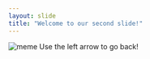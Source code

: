```yaml
---
layout: slide
title: "Welcome to our second slide!"
---
```

![meme](https://media.sproutsocial.com/uploads/meme-example.jpg)
Use the left arrow to go back!

